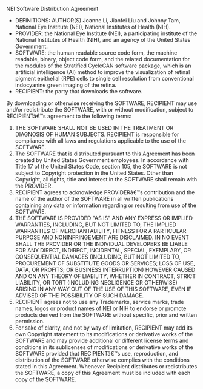 NEI Software Distribution Agreement

- DEFINITIONS: AUTHOR(S) Joanne Li, Jianfei Liu and Johnny Tam, National Eye Institute (NEI), National Institutes of Health (NIH).
- PROVIDER: the National Eye Institute (NEI), a participating institute of the National Institutes of Health (NIH), and an agency of the United States Government.
- SOFTWARE: the human readable source code form, the machine readable, binary, object code form, and the related documentation for the modules of the Stratified CycleGAN  software package, which is an artificial intelligence (AI) method to improve the visualization of retinal pigment epithelial (RPE) cells to single cell resolution from conventional indocyanine green imaging of the retina.
- RECIPIENT: the party that downloads the software.

By downloading or otherwise receiving the SOFTWARE, RECIPIENT may use and/or redistribute the SOFTWARE, with or without modification, subject to RECIPIENTâ€™s agreement to the following terms:

1.	THE SOFTWARE SHALL NOT BE USED IN THE TREATMENT OR DIAGNOSIS OF HUMAN SUBJECTS. RECIPIENT is responsible for compliance with all laws and regulations applicable to the use of the SOFTWARE.
2.	The SOFTWARE that is distributed pursuant to this Agreement has been created by United States Government employees. In accordance with Title 17 of the United States Code, section 105, the SOFTWARE is not subject to Copyright protection in the United States. Other than Copyright, all rights, title and interest in the SOFTWARE shall remain with the PROVIDER.
3.	RECIPIENT agrees to acknowledge PROVIDERâ€™s contribution and the name of the author of the SOFTWARE in all written publications containing any data or information regarding or resulting from use of the SOFTWARE.
4.	THE SOFTWARE IS PROVIDED "AS IS" AND ANY EXPRESS OR IMPLIED WARRANTIES, INCLUDING, BUT NOT LIMITED TO, THE IMPLIED WARRANTIES OF MERCHANTABILITY, FITNESS FOR A PARTICULAR PURPOSE AND NONINFRINGEMENT ARE DISCLAIMED. IN NO EVENT SHALL THE PROVIDER OR THE INDIVIDUAL DEVELOPERS BE LIABLE FOR ANY DIRECT, INDIRECT, INCIDENTAL, SPECIAL, EXEMPLARY, OR CONSEQUENTIAL DAMAGES (INCLUDING, BUT NOT LIMITED TO, PROCUREMENT OF SUBSTITUTE GOODS OR SERVICES; LOSS OF USE, DATA, OR PROFITS; OR BUSINESS INTERRUPTION) HOWEVER CAUSED AND ON ANY THEORY OF LIABILITY, WHETHER IN CONTRACT, STRICT LIABILITY, OR TORT (INCLUDING NEGLIGENCE OR OTHERWISE) ARISING IN ANY WAY OUT OF THE USE OF THIS SOFTWARE, EVEN IF ADVISED OF THE POSSIBILITY OF SUCH DAMAGE.
5.	RECIPIENT agrees not to use any Trademarks, service marks, trade names, logos or product names of NEI or NIH to endorse or promote products derived from the SOFTWARE without specific, prior and written permission.
6.	For sake of clarity, and not by way of limitation, RECIPIENT may add its own Copyright statement to its modifications or derivative works of the SOFTWARE and may provide additional or different license terms and conditions in its sublicenses of modifications or derivative works of the SOFTWARE provided that RECIPIENTâ€™s use, reproduction, and distribution of the SOFTWARE otherwise complies with the conditions stated in this Agreement. Whenever Recipient distributes or redistributes the SOFTWARE, a copy of this Agreement must be included with each copy of the SOFTWARE.